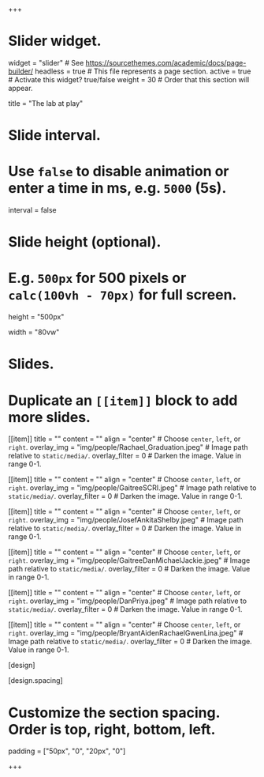 +++
# Slider widget.
widget = "slider"  # See https://sourcethemes.com/academic/docs/page-builder/
headless = true  # This file represents a page section.
active = true  # Activate this widget? true/false
weight = 30  # Order that this section will appear.

title = "The lab at play"

# Slide interval.
# Use `false` to disable animation or enter a time in ms, e.g. `5000` (5s).
interval = false

# Slide height (optional).
# E.g. `500px` for 500 pixels or `calc(100vh - 70px)` for full screen.
height = "500px"

width = "80vw"

# Slides.
# Duplicate an `[[item]]` block to add more slides.
[[item]]
  title = ""
  content = ""
  align = "center"  # Choose `center`, `left`, or `right`.
  overlay_img = "img/people/Rachael_Graduation.jpeg"  # Image path relative to `static/media/`.
  overlay_filter = 0  # Darken the image. Value in range 0-1.

[[item]]
  title = ""
  content = ""
  align = "center"  # Choose `center`, `left`, or `right`.
  overlay_img = "img/people/GaitreeSCRI.jpeg"  # Image path relative to `static/media/`.
  overlay_filter = 0  # Darken the image. Value in range 0-1.

[[item]]
  title = ""
  content = ""
  align = "center"  # Choose `center`, `left`, or `right`.
  overlay_img = "img/people/JosefAnkitaShelby.jpeg"  # Image path relative to `static/media/`.
  overlay_filter = 0  # Darken the image. Value in range 0-1.

[[item]]
  title = ""
  content = ""
  align = "center"  # Choose `center`, `left`, or `right`.
  overlay_img = "img/people/GaitreeDanMichaelJackie.jpeg"  # Image path relative to `static/media/`.
  overlay_filter = 0  # Darken the image. Value in range 0-1.

[[item]]
  title = ""
  content = ""
  align = "center"  # Choose `center`, `left`, or `right`.
  overlay_img = "img/people/DanPriya.jpeg"  # Image path relative to `static/media/`.
  overlay_filter = 0  # Darken the image. Value in range 0-1.

[[item]]
  title = ""
  content = ""
  align = "center"  # Choose `center`, `left`, or `right`.
  overlay_img = "img/people/BryantAidenRachaelGwenLina.jpeg"  # Image path relative to `static/media/`.
  overlay_filter = 0  # Darken the image. Value in range 0-1.






[design]


[design.spacing]
  # Customize the section spacing. Order is top, right, bottom, left.
  padding = ["50px", "0", "20px", "0"]

+++
